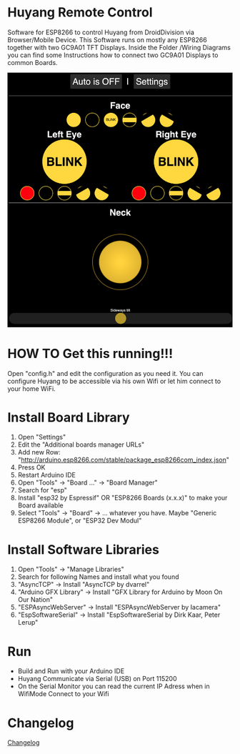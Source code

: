 # Huyang Remote Control
Software for ESP8266 to control Huyang from DroidDivision via Browser/Mobile Device.
This Software runs on mostly any ESP8266 together with two GC9A01 TFT Displays. 
Inside the Folder /Wiring Diagrams you can find some Instructions how to connect two GC9A01 Displays to common Boards. 

![Preview of 1.8](img/1_8.png)

# HOW TO Get this running!!!
Open "config.h" and edit the configuration as you need it.
You can configure Huyang to be accessible via his own Wifi or let him connect to your home WiFi. 

# Install Board Library
1. Open "Settings"
2. Edit the "Additional boards manager URLs"
3. Add new Row: "http://arduino.esp8266.com/stable/package_esp8266com_index.json"
4. Press OK
5. Restart Arduino IDE
6. Open "Tools" -> "Board ..." -> "Board Manager"
7. Search for "esp"
8. Install "esp32 by Espressif" OR "ESP8266 Boards (x.x.x)" to make your Board available
9. Select "Tools" -> "Board" -> ... whatever you have. Maybe "Generic ESP8266 Module", or "ESP32 Dev Modul"

# Install Software Libraries
1. Open "Tools" -> "Manage Libraries"
2. Search for following Names and install what you found
3. "AsyncTCP" -> Install "AsyncTCP by dvarrel"
4. "Arduino GFX Library" -> Install "GFX Library for Arduino by Moon On Our Nation"
5. "ESPAsyncWebServer" -> Install "ESPAsyncWebServer by Iacamera"
6. "EspSoftwareSerial" -> Install "EspSoftwareSerial by Dirk Kaar, Peter Lerup"

# Run
* Build and Run with your Arduino IDE
* Huyang Communicate via Serial (USB) on Port 115200
* On the Serial Monitor you can read the current IP Adress when in WifiMode Connect to your Wifi

# Changelog

[Changelog](changelog.md)



